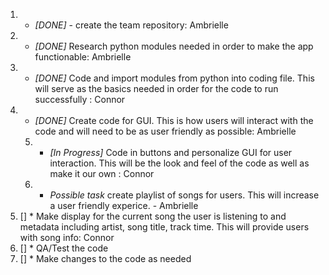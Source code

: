 
1. * *[DONE]* - create the team repository: Ambrielle 
2. * *[DONE]* Research python modules needed in order to make the app functionable: Ambrielle 
3. * *[DONE]* Code and import modules from python into coding file. This will serve as the basics needed in order for the code to run successfully : Connor 
4. * *[DONE]* Create code for GUI. This is how users will interact with the code and will need to be as user friendly as possible: Ambrielle 
   5. - *[In Progress]* Code in buttons and personalize GUI for user interaction. This will be the look and feel of the code as well as make it our own : Connor 
   6. - *Possible task* create playlist of songs for users. This will increase a user friendly experice. - Ambrielle
7. [] * Make display for the current song the user is listening to and metadata including artist, song title, track time. This will provide users with song info: Connor
8. [] * QA/Test the code
9. [] * Make changes to the code as needed 
